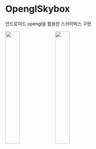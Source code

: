 # OpenglSkybox
안드로이드 opengl을 활용한 스카이박스 구현


<img src="https://github.com/CHOUMnote/OpenglSkybox/assets/52690007/915166d8-1828-4c25-8379-17dfbdd3f656" width=30%/> 
<img src="https://github.com/CHOUMnote/OpenglSkybox/assets/52690007/3b11943e-1b28-4324-bb11-1ece60a14499" width=30%/>

